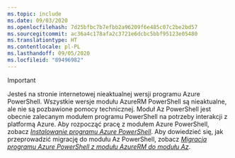 ```yaml
---
ms.topic: include
ms.date: 09/03/2020
ms.openlocfilehash: 7d25bfbc7b7efbb2a96209f6e485c07c2be2bd57
ms.sourcegitcommit: ac36a4c178afa2c3721e6dcbc5bbf95123e05480
ms.translationtype: HT
ms.contentlocale: pl-PL
ms.lasthandoff: 09/05/2020
ms.locfileid: "89496982"
---
```

> [!IMPORTANT]
> Jesteś na stronie internetowej nieaktualnej wersji programu Azure PowerShell. Wszystkie wersje modułu AzureRM PowerShell są nieaktualne, ale nie są pozbawione pomocy technicznej. Moduł Az PowerShell jest obecnie zalecanym modułem programu PowerShell na potrzeby interakcji z platformą Azure. Aby rozpocząć pracę z modułem Azure PowerShell, zobacz [_Instalowanie programu Azure PowerShell_](https://docs.microsoft.com/powershell/azure/install-az-ps). Aby dowiedzieć się, jak przeprowadzić migrację do modułu Az PowerShell, zobacz [_Migracja programu Azure PowerShell z modułu AzureRM do modułu Az_](https://aka.ms/azpsmigrate).
